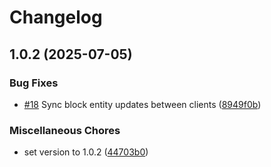 # Changelog

## 1.0.2 (2025-07-05)


### Bug Fixes

* [#18](https://github.com/derfl007/dfroads-repaved/issues/18) Sync block entity updates between clients ([8949f0b](https://github.com/derfl007/dfroads-repaved/commit/8949f0b5a4fc7c3cd75e36ac80a3d8df81e3e51d))


### Miscellaneous Chores

* set version to 1.0.2 ([44703b0](https://github.com/derfl007/dfroads-repaved/commit/44703b0ac43fe1b50a41d431a99b371143924a48))
